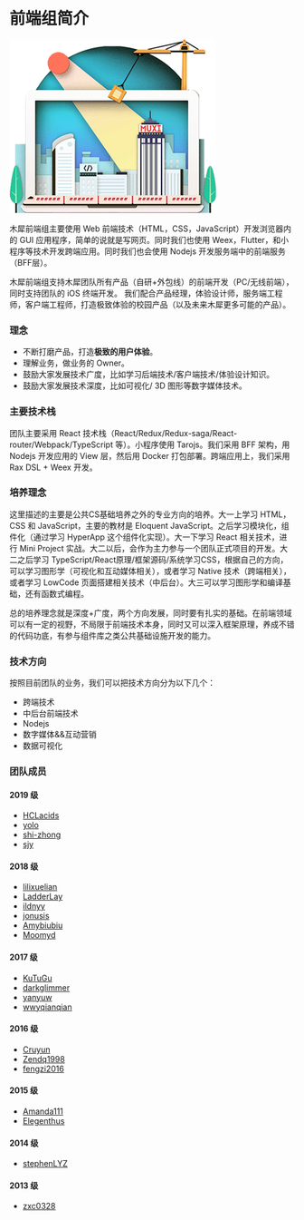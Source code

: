 # 前端组简介


![An image](./frontend.png)

木犀前端组主要使用 Web 前端技术（HTML，CSS，JavaScript）开发浏览器内的 GUI 应用程序，简单的说就是写网页。同时我们也使用 Weex，Flutter，和小程序等技术开发跨端应用。同时我们也会使用 Nodejs 开发服务端中的前端服务（BFF层）。

木犀前端组支持木犀团队所有产品（自研+外包线）的前端开发（PC/无线前端），同时支持团队的 iOS 终端开发。
我们配合产品经理，体验设计师，服务端工程师，客户端工程师，打造极致体验的校园产品（以及未来木犀更多可能的产品）。

### 理念

+ 不断打磨产品，打造**极致的用户体验**。
+ 理解业务，做业务的 Owner。
+ 鼓励大家发展技术广度，比如学习后端技术/客户端技术/体验设计知识。
+ 鼓励大家发展技术深度，比如可视化/ 3D 图形等数字媒体技术。


### 主要技术栈

团队主要采用 React 技术栈（React/Redux/Redux-saga/React-router/Webpack/TypeScript 等）。小程序使用 Tarojs。我们采用 BFF 架构，用 Nodejs 开发应用的 View 层，然后用 Docker 打包部署。跨端应用上，我们采用 Rax DSL + Weex 开发。

### 培养理念

这里描述的主要是公共CS基础培养之外的专业方向的培养。大一上学习 HTML，CSS 和 JavaScript，主要的教材是 Eloquent JavaScript。之后学习模块化，组件化（通过学习 HyperApp 这个组件化实现）。大一下学习 React 相关技术，进行 Mini Project 实战。大二以后，会作为主力参与一个团队正式项目的开发。大二之后学习 TypeScript/React原理/框架源码/系统学习CSS，根据自己的方向，可以学习图形学（可视化和互动媒体相关），或者学习 Native 技术（跨端相关），或者学习 LowCode 页面搭建相关技术（中后台）。大三可以学习图形学和编译基础，还有函数式编程。

总的培养理念就是深度+广度，两个方向发展，同时要有扎实的基础。在前端领域可以有一定的视野，不局限于前端技术本身，同时又可以深入框架原理，养成不错的代码功底，有参与组件库之类公共基础设施开发的能力。


### 技术方向

按照目前团队的业务，我们可以把技术方向分为以下几个：

+ 跨端技术
+ 中后台前端技术
+ Nodejs
+ 数字媒体&&互动营销
+ 数据可视化



### 团队成员

#### 2019 级

+ [HCLacids](https://github.com/HCLacids)
+ [yolo](https://github.com/liaoyulu)
+ [shi-zhong](https://github.com/shi-zhong)
+ [sjy](https://github.com/shenjiayao-sjy)

#### 2018 级

+ [lilixuelian](https://github.com/lilixuelian)
+ [LadderLay](https://github.com/LadderLay)
+ [ildnyy](https://github.com/ildnyy)
+ [jonusis](https://github.com/jonusis)
+ [Amybiubiu](https://github.com/Amybiubiu)
+ [Moomyd](https://github.com/Moomyd)


#### 2017 级

+ [KuTuGu](https://github.com/KuTuGu)
+ [darkglimmer](https://github.com/darkglimmer)
+ [yanyuw](https://github.com/yanyuw)
+ [wwyqianqian](https://github.com/wwyqianqian)

#### 2016 级

+ [Cruyun](https://github.com/Cruyun)
+ [Zendq1998](https://github.com/Zendq1998)
+ [fengzi2016](https://github.com/fengzi2016)

#### 2015 级

+ [Amanda111](https://github.com/Amanda111)
+ [Elegenthus](https://github.com/Elegenthus)


#### 2014 级

+ [stephenLYZ](https://github.com/stephenLYZ)

#### 2013 级

+ [zxc0328](https://github.com/zxc0328)


